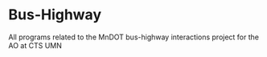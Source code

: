 # Bus-Highway
All programs related to the MnDOT bus-highway interactions project for the AO at CTS UMN
